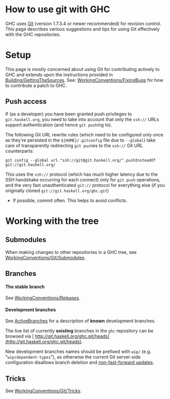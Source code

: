 # How to use git with GHC


GHC uses [ Git](http://git-scm.com/) (version 1.7.3.4 or newer recommended) for revision control. This page describes various suggestions and tips for using Git effectively with the GHC repositories.

# Setup


This page is mostly concerned about using Git for contributing actively to GHC and extends upon the
instructions provided in [Building/GettingTheSources](building/getting-the-sources). See: [WorkingConventions/FixingBugs](working-conventions/fixing-bugs) for how to contribute a patch to GHC.
 

## Push access


If (as a developer) you have been granted push privileges to `git.haskell.org`, you need to take into account that only the `ssh://` URLs support authentication (and hence `git push`ing to).


The following Git URL rewrite rules (which need to be configured only once as they're persisted in the `${HOME}/.gitconfig` file due to `--global`) take care of transparently redirecting `git push`es to the `ssh://` Git URL counterparts:

```
git config --global url."ssh://git@git.haskell.org/".pushInsteadOf git://git.haskell.org/ 
```


This uses the `ssh://` protocol (which has much higher latency due to the SSH handshake occurring for each connect) only for `git push` operations, and the very fast unauthenticated `git://` protocol for everything else (if you originally cloned `git://git.haskell.org/ghc.git`)

- If possible, commit often.  This helps to avoid conflicts.

# Working with the tree

## Submodules


When making changes to other repositories in a GHC tree, see [WorkingConventions/Git/Submodules](working-conventions/git/submodules).

## Branches

#### The stable branch


See [WorkingConventions/Releases](working-conventions/releases).

#### Development branches


See [ActiveBranches](active-branches) for a description of **known** development branches.


The live list of currently **existing** branches in the `ghc` repository can be browsed via [ http://git.haskell.org/ghc.git/heads](http://git.haskell.org/ghc.git/heads).


New development branches names should be prefixed with `wip/` (e.g. "`wip/dependent-types`"), as otherwise the current Git server-side configuration disallows branch deletion and [ non-fast-forward updates](http://stackoverflow.com/questions/4684352/whats-a-fast-forward-in-git).

## Tricks


See [WorkingConventions/Git/Tricks](working-conventions/git/tricks).
